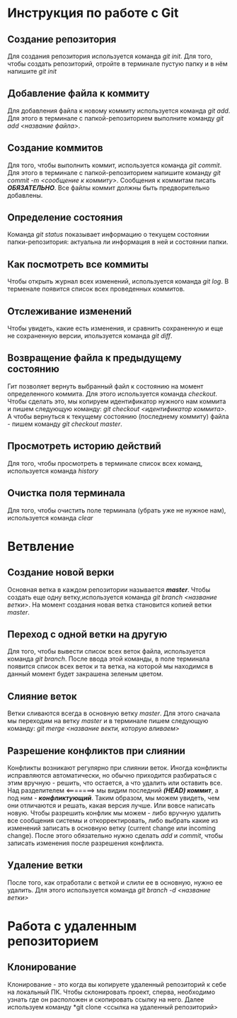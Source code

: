 # Инструкция по работе с Git

## Создание репозитория
Для создания репозитория используется команда *git init*. Для того, чтобы создать репозиторий, отройте в терминале пустую папку и в нём напишите *git init*

## Добавление файла к коммиту
Для добавления файла к новому коммиту используется команда *git add*. Для этого в терминале с папкой-репозиторием выполните команду *git add <название файла>*.

## Создание коммитов
Для того, чтобы выполнить коммит, используется команда *git commit*. Для этого в терминале с папкой-репозиторием напишите команду *git commit -m <сообщение к коммиту>*. Сообщения к коммитам писать ***ОБЯЗАТЕЛЬНО***. Все файлы коммит должны быть предворительно добавлены.

## Определение состояния
Команда *git status* показывает информацию о текущем состоянии папки-репозитория: актуальна ли информация в ней и состоянии папки.

## Как посмотреть все коммиты
Чтобы открыть журнал всех изменений, используется команда *git log*. В терменале появится список всех проведенных коммитов.

## Отслеживание изменений
Чтобы увидеть, какие есть изменения, и сравнить сохраненную и еще не сохраненную версии, ипользуется команда *git diff*.

## Возвращение файла к предыдущему состоянию
Гит позволяет вернуть выбранный файл к состоянию на момент определенного коммита. Для этого используется команда *checkout*. Чтобы сделать это, мы копируем идентификатор нужного нам коммита и пишем следующую команду:  *git checkout <идентификатор коммита>*. А чтобы вернуться к текущему состоянию (последнему коммиту) файла - пишем команду *git checkout master*.

## Просмотреть историю действий
Для того, чтобы просмотреть в терминале список всех команд, используется команда *history*

## Очистка поля терминала
Для того, чтобы очистить поле терминала (убрать уже не нужное нам), используется команда *clear*

# Ветвление
## Создание новой верки
Основная ветка в каждом репозитории называется ***master***. Чтобы создать еще одну ветку,используется команда *git branch <название ветки>*. На момент создания новая ветка становится копией ветки *master*.

## Переход с одной ветки на другую
Для того, чтобы вывести список всех веток файла, используется команда *git branch*. После ввода этой команды, в поле терминала появится список всех веток и та ветка, на которой мы находимся в данный момент будет закрашена зеленым цветом.

## Слияние веток
Ветки сливаются всегда в основную ветку *master*. Для этого сначала мы переходим на ветку *master* и в терминале пишем следующую команду: *git merge <название векти, которую вливаем>*

## Разрешение конфликтов при слиянии
Конфликты возникают регулярно при слиянии веток. Иногда конфликты исправляются автоматически, но обычно приходится разбираться с этим вручную - решить, что остается, а что удалить или оставить все. Над разделителем <=======> мы видим последний ***(HEAD) коммит***, а под ним - ***конфликтующий***. Таким образом, мы можем увидеть, чем они отличаются и решать, какая версия лучше. Или вовсе написать новую. Чтобы разрешить конфлик мы можем - либо вручную удалить все сообщения системы и откорректировать, либо выбрать какие из изменений записать в основную ветку (current change или incoming change). После этого обязательно нужно сделать *add* и *commit*, чтобы записать изменения после разрешения конфликта.

## Удаление ветки
После того, как отработали с веткой и слили ее в основную, нужно ее удалить. Для этого используется команда *git branch -d <название ветки>*

# Работа с удаленным репозиторием
## Клонирование
Клонирование - это когда вы копируете удаленный репозиторий к себе на локальный ПК. Чтобы склонировать проект, сперва, необходимо узнать где он расположен и скопировать ссылку на него. Далее используем команду *git clone <ссылка на удаленный репозиторий>